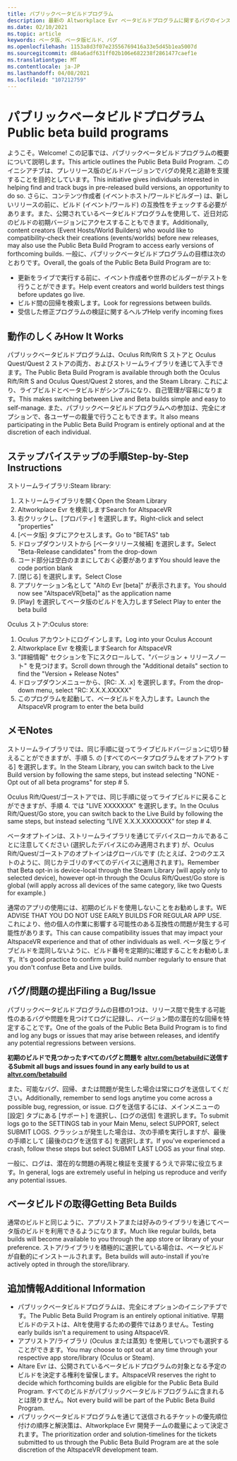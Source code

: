 ```yaml
---
title: パブリックベータビルドプログラム
description: 最新の Altworkplace Evr ベータビルドプログラムに関するバグのインストールとファイリングに関する最新ニュースを入手できます。
ms.date: 02/10/2021
ms.topic: article
keywords: ベータ版、ベータ版ビルド、バグ
ms.openlocfilehash: 1153a8d3f07e23556769416a33e5d45b1ea5007d
ms.sourcegitcommit: d84a6adf631ff02b106e682238f2861477caef1e
ms.translationtype: MT
ms.contentlocale: ja-JP
ms.lasthandoff: 04/08/2021
ms.locfileid: "107212759"
---
```

# <a name="public-beta-build-programs"></a><span data-ttu-id="b40a0-104">パブリックベータビルドプログラム</span><span class="sxs-lookup"><span data-stu-id="b40a0-104">Public beta build programs</span></span>

<span data-ttu-id="b40a0-105">ようこそ。</span><span class="sxs-lookup"><span data-stu-id="b40a0-105">Welcome!</span></span> <span data-ttu-id="b40a0-106">この記事では、パブリックベータビルドプログラムの概要について説明します。</span><span class="sxs-lookup"><span data-stu-id="b40a0-106">This article outlines the Public Beta Build Program.</span></span> <span data-ttu-id="b40a0-107">このイニシアチブは、プレリリース版のビルドバージョンでバグの発見と追跡を支援することを目的としています。</span><span class="sxs-lookup"><span data-stu-id="b40a0-107">This initiative gives individuals interested in helping find and track bugs in pre-released build versions, an opportunity to do so.</span></span> <span data-ttu-id="b40a0-108">さらに、コンテンツ作成者 (イベントホスト/ワールドビルダー) は、新しいリリースの前に、ビルド (イベント/ワールド) の互換性をチェックする必要があります。また、公開されているベータビルドプログラムを使用して、近日対応のビルドの初期バージョンにアクセスすることもできます。</span><span class="sxs-lookup"><span data-stu-id="b40a0-108">Additionally, content creators (Event Hosts/World Builders) who would like to compatibility-check their creations (events/worlds) before new releases, may also use the Public Beta Build Program to access early versions of forthcoming builds.</span></span> <span data-ttu-id="b40a0-109">一般に、パブリックベータビルドプログラムの目標は次のとおりです。</span><span class="sxs-lookup"><span data-stu-id="b40a0-109">Overall, the goals of the Public Beta Build Program are to:</span></span> 

* <span data-ttu-id="b40a0-110">更新をライブで実行する前に、イベント作成者や世界のビルダーがテストを行うことができます。</span><span class="sxs-lookup"><span data-stu-id="b40a0-110">Help event creators and world builders test things before updates go live.</span></span>  
* <span data-ttu-id="b40a0-111">ビルド間の回帰を検索します。</span><span class="sxs-lookup"><span data-stu-id="b40a0-111">Look for regressions between builds.</span></span> 
* <span data-ttu-id="b40a0-112">受信した修正プログラムの検証に関するヘルプ</span><span class="sxs-lookup"><span data-stu-id="b40a0-112">Help verify incoming fixes</span></span> 
 
## <a name="how-it-works"></a><span data-ttu-id="b40a0-113">動作のしくみ</span><span class="sxs-lookup"><span data-stu-id="b40a0-113">How It Works</span></span>

<span data-ttu-id="b40a0-114">パブリックベータビルドプログラムは、Oculus Rift/Rift S ストアと Oculus Quest/Quest 2 ストアの両方、およびストリームライブラリを通じて入手できます。</span><span class="sxs-lookup"><span data-stu-id="b40a0-114">The Public Beta Build Program is available through both the Oculus Rift/Rift S and Oculus Quest/Quest 2 stores, and the Steam Library.</span></span> <span data-ttu-id="b40a0-115">これにより、ライブビルドとベータビルドがシンプルになり、自己管理が容易になります。</span><span class="sxs-lookup"><span data-stu-id="b40a0-115">This makes switching between Live and Beta builds simple and easy to self-manage.</span></span> <span data-ttu-id="b40a0-116">また、パブリックベータビルドプログラムへの参加は、完全にオプションで、各ユーザーの裁量で行うこともできます。</span><span class="sxs-lookup"><span data-stu-id="b40a0-116">It also means participating in the Public Beta Build Program is entirely optional and at the discretion of each individual.</span></span> 

## <a name="step-by-step-instructions"></a><span data-ttu-id="b40a0-117">ステップバイステップの手順</span><span class="sxs-lookup"><span data-stu-id="b40a0-117">Step-by-Step Instructions</span></span>  

<span data-ttu-id="b40a0-118">ストリームライブラリ:</span><span class="sxs-lookup"><span data-stu-id="b40a0-118">Steam library:</span></span>

1. <span data-ttu-id="b40a0-119">ストリームライブラリを開く</span><span class="sxs-lookup"><span data-stu-id="b40a0-119">Open the Steam Library</span></span>
2. <span data-ttu-id="b40a0-120">Altworkplace Evr を検索します</span><span class="sxs-lookup"><span data-stu-id="b40a0-120">Search for AltspaceVR</span></span>
3. <span data-ttu-id="b40a0-121">右クリックし、[プロパティ] を選択します。</span><span class="sxs-lookup"><span data-stu-id="b40a0-121">Right-click and select "properties"</span></span>
4. <span data-ttu-id="b40a0-122">[ベータ版] タブにアクセスします。</span><span class="sxs-lookup"><span data-stu-id="b40a0-122">Go to "BETAS" tab</span></span>
5. <span data-ttu-id="b40a0-123">ドロップダウンリストから [ベータリリース候補] を選択します。</span><span class="sxs-lookup"><span data-stu-id="b40a0-123">Select "Beta-Release candidates" from the drop-down</span></span>
6. <span data-ttu-id="b40a0-124">コード部分は空白のままにしておく必要があります</span><span class="sxs-lookup"><span data-stu-id="b40a0-124">You should leave the code portion blank</span></span>
7. <span data-ttu-id="b40a0-125">[閉じる] を選択します。</span><span class="sxs-lookup"><span data-stu-id="b40a0-125">Select Close</span></span>
8. <span data-ttu-id="b40a0-126">アプリケーション名として "Altの Evr [beta]" が表示されます。</span><span class="sxs-lookup"><span data-stu-id="b40a0-126">You should now see "AltspaceVR[beta]" as the application name</span></span>
9. <span data-ttu-id="b40a0-127">[Play] を選択してベータ版のビルドを入力します</span><span class="sxs-lookup"><span data-stu-id="b40a0-127">Select Play to enter the beta build</span></span>

<span data-ttu-id="b40a0-128">Oculus ストア:</span><span class="sxs-lookup"><span data-stu-id="b40a0-128">Oculus store:</span></span>

1. <span data-ttu-id="b40a0-129">Oculus アカウントにログインします。</span><span class="sxs-lookup"><span data-stu-id="b40a0-129">Log into your Oculus Account</span></span>
2. <span data-ttu-id="b40a0-130">Altworkplace Evr を検索します</span><span class="sxs-lookup"><span data-stu-id="b40a0-130">Search for AltspaceVR</span></span>
3. <span data-ttu-id="b40a0-131">"詳細情報" セクションを下にスクロールして、"バージョン + リリースノート" を見つけます。</span><span class="sxs-lookup"><span data-stu-id="b40a0-131">Scroll down through the "Additional details" section to find the "Version + Release Notes"</span></span>
4. <span data-ttu-id="b40a0-132">ドロップダウンメニューから、[RC: .X. .x] を選択します。</span><span class="sxs-lookup"><span data-stu-id="b40a0-132">From the drop-down menu, select "RC: X.X.X.XXXXX"</span></span>
5. <span data-ttu-id="b40a0-133">このプログラムを起動して、ベータビルドを入力します。</span><span class="sxs-lookup"><span data-stu-id="b40a0-133">Launch the AltspaceVR program to enter the beta build</span></span>

## <a name="notes"></a><span data-ttu-id="b40a0-134">メモ</span><span class="sxs-lookup"><span data-stu-id="b40a0-134">Notes</span></span>

<span data-ttu-id="b40a0-135">ストリームライブラリでは、同じ手順に従ってライブビルドバージョンに切り替えることができますが、手順 5. の [すべてのベータプログラムをオプトアウトする] を選択します。</span><span class="sxs-lookup"><span data-stu-id="b40a0-135">In the Steam Library, you can switch back to the Live Build version by following the same steps, but instead selecting "NONE - Opt out of all beta programs" for step # 5.</span></span> 

<span data-ttu-id="b40a0-136">Oculus Rift/Quest/ゴーストアでは、同じ手順に従ってライブビルドに戻ることができますが、手順 4. では "LIVE XXXXXXX" を選択します。</span><span class="sxs-lookup"><span data-stu-id="b40a0-136">In the Oculus Rift/Quest/Go store, you can switch back to the Live Build by following the same steps, but instead selecting “LIVE X.X.X.XXXXXXX” for step # 4.</span></span> 

<span data-ttu-id="b40a0-137">ベータオプトインは、ストリームライブラリを通じてデバイスローカルであることに注意してください (選択したデバイスにのみ適用されます) が、Oculus Rift/Quest/ゴーストアのオプトインはグローバルです (たとえば、2つのクエストのように、同じカテゴリのすべてのデバイスに適用されます)。</span><span class="sxs-lookup"><span data-stu-id="b40a0-137">Remember that Beta opt-in is device-local through the Steam Library (will apply only to selected device), however opt-in through the Oculus Rift/Quest/Go store is global (will apply across all devices of the same category, like two Quests for example.)</span></span> 

<span data-ttu-id="b40a0-138">通常のアプリの使用には、初期のビルドを使用しないことをお勧めします。</span><span class="sxs-lookup"><span data-stu-id="b40a0-138">WE ADVISE THAT YOU DO NOT USE EARLY BUILDS FOR REGULAR APP USE.</span></span>  
<span data-ttu-id="b40a0-139">これにより、他の個人の作業に影響する可能性のある互換性の問題が発生する可能性があります。</span><span class="sxs-lookup"><span data-stu-id="b40a0-139">This can cause compatibility issues that may impact your AltspaceVR experience and that of other individuals as well.</span></span> <span data-ttu-id="b40a0-140">ベータ版とライブビルドを混同しないように、ビルド番号を定期的に確認することをお勧めします。</span><span class="sxs-lookup"><span data-stu-id="b40a0-140">It's good practice to confirm your build number regularly to ensure that you don't confuse Beta and Live builds.</span></span> 

## <a name="filing-a-bugissue"></a><span data-ttu-id="b40a0-141">バグ/問題の提出</span><span class="sxs-lookup"><span data-stu-id="b40a0-141">Filing a Bug/Issue</span></span>

<span data-ttu-id="b40a0-142">パブリックベータビルドプログラムの目標の1つは、リリース間で発生する可能性のあるバグや問題を見つけてログに記録し、バージョン間の潜在的な回帰を特定することです。</span><span class="sxs-lookup"><span data-stu-id="b40a0-142">One of the goals of the Public Beta Build Program is to find and log any bugs or issues that may arise between releases, and identify any potential regressions between versions.</span></span>  

<span data-ttu-id="b40a0-143">**初期のビルドで見つかったすべてのバグと問題を [altvr.com/betabuild](https://help.altvr.com/hc/requests/new?ticket_form_id=360004678833)に送信する**</span><span class="sxs-lookup"><span data-stu-id="b40a0-143">**Submit all bugs and issues found in any early build to us at [altvr.com/betabuild](https://help.altvr.com/hc/requests/new?ticket_form_id=360004678833)**</span></span>

<span data-ttu-id="b40a0-144">また、可能なバグ、回帰、または問題が発生した場合は常にログを送信してください。</span><span class="sxs-lookup"><span data-stu-id="b40a0-144">Additionally, remember to send logs anytime you come across a possible bug, regression, or issue.</span></span> <span data-ttu-id="b40a0-145">ログを送信するには、メインメニューの [設定] タブにある [サポート] を選択し、[ログの送信] を選択します。</span><span class="sxs-lookup"><span data-stu-id="b40a0-145">To submit logs go to the SETTINGS tab in your Main Menu, select SUPPORT, select SUBMIT LOGS.</span></span> <span data-ttu-id="b40a0-146">クラッシュが発生した場合は、次の手順を実行しますが、最後の手順として [最後のログを送信する] を選択します。</span><span class="sxs-lookup"><span data-stu-id="b40a0-146">If you've experienced a crash, follow these steps but select SUBMIT LAST LOGS as your final step.</span></span> 

<span data-ttu-id="b40a0-147">一般に、ログは、潜在的な問題の再現と検証を支援するうえで非常に役立ちます。</span><span class="sxs-lookup"><span data-stu-id="b40a0-147">In general, logs are extremely useful in helping us reproduce and verify any potential issues.</span></span> 

## <a name="getting-beta-builds"></a><span data-ttu-id="b40a0-148">ベータビルドの取得</span><span class="sxs-lookup"><span data-stu-id="b40a0-148">Getting Beta Builds</span></span>

<span data-ttu-id="b40a0-149">通常のビルドと同じように、アプリストアまたは好みのライブラリを通じてベータ版のビルドを利用できるようになります。</span><span class="sxs-lookup"><span data-stu-id="b40a0-149">Much like regular builds, beta builds will become available to you through the app store or library of your preference.</span></span> <span data-ttu-id="b40a0-150">ストア/ライブラリを積極的に選択している場合は、ベータビルドが自動的にインストールされます。</span><span class="sxs-lookup"><span data-stu-id="b40a0-150">Beta builds will auto-install if you're actively opted in through the store/library.</span></span> 

## <a name="additional-information"></a><span data-ttu-id="b40a0-151">追加情報</span><span class="sxs-lookup"><span data-stu-id="b40a0-151">Additional Information</span></span>

* <span data-ttu-id="b40a0-152">パブリックベータビルドプログラムは、完全にオプションのイニシアチブです。</span><span class="sxs-lookup"><span data-stu-id="b40a0-152">The Public Beta Build Program is an entirely optional initiative.</span></span> <span data-ttu-id="b40a0-153">早期ビルドのテストは、Altを使用するための要件ではありません。</span><span class="sxs-lookup"><span data-stu-id="b40a0-153">Testing early builds isn't a requirement to using AltspaceVR.</span></span> 
* <span data-ttu-id="b40a0-154">アプリストア/ライブラリ (Oculus または蒸気) を使用していつでも選択することができます。</span><span class="sxs-lookup"><span data-stu-id="b40a0-154">You may choose to opt out at any time through your respective app store/library (Oculus or Steam).</span></span>  
* <span data-ttu-id="b40a0-155">Altare Evr は、公開されているベータビルドプログラムの対象となる予定のビルドを決定する権利を留保します。</span><span class="sxs-lookup"><span data-stu-id="b40a0-155">AltspaceVR reserves the right to decide which forthcoming builds are eligible for the Public Beta Build Program.</span></span> <span data-ttu-id="b40a0-156">すべてのビルドがパブリックベータビルドプログラムに含まれるとは限りません。</span><span class="sxs-lookup"><span data-stu-id="b40a0-156">Not every build will be part of the Public Beta Build Program.</span></span> 
* <span data-ttu-id="b40a0-157">パブリックベータビルドプログラムを通じて送信されるチケットの優先順位付けの順序と解決策は、Altworkplace Evr 開発チームの裁量によって決定されます。</span><span class="sxs-lookup"><span data-stu-id="b40a0-157">The prioritization order and solution-timelines for the tickets submitted to us through the Public Beta Build Program are at the sole discretion of the AltspaceVR development team.</span></span> 